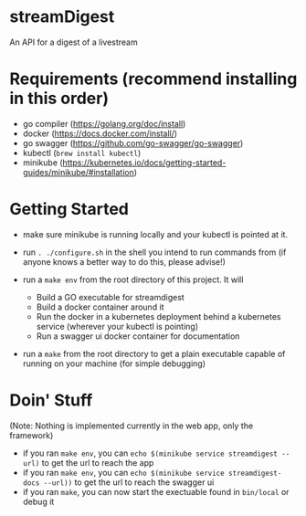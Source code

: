 # streamDigest
An API for a digest of a livestream

# Requirements (recommend installing in this order)
- go compiler (https://golang.org/doc/install)
- docker (https://docs.docker.com/install/)
- go swagger (https://github.com/go-swagger/go-swagger)
- kubectl (`brew install kubectl`)
- minikube (https://kubernetes.io/docs/getting-started-guides/minikube/#installation)

# Getting Started
- make sure minikube is running locally and your kubectl is pointed at it.
- run `. ./configure.sh` in the shell you intend to run commands from (if anyone knows a better way to do this, please advise!)

- run a `make env` from the root directory of this project. It will
    - Build a GO executable for streamdigest
    - Build a docker container around it
    - Run the docker in a kubernetes deployment behind a kubernetes service (wherever your kubectl is pointing)
    - Run a swagger ui docker container for documentation

- run a `make` from the root directory to get a plain executable capable of running on your machine (for simple debugging)

# Doin' Stuff
(Note: Nothing is implemented currently in the web app, only the framework)
* if you ran `make env`, you can `echo $(minikube service streamdigest --url)` to get the url to reach the app
* if you ran `make env`, you can `echo $(minikube service streamdigest-docs --url))` to get the url to reach the swagger ui
* if you ran `make`, you can now start the exectuable found in `bin/local` or debug it

